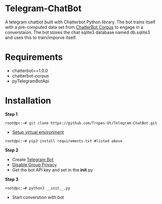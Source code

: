 # Telegram-ChatBot
A telegram chatbot built with Chatterbot Python library. The bot trains itself with a pre-computed data set from [ChatterBot Corpus](https://chatterbot.readthedocs.io/en/stable/corpus.html) to engage in a converstaion. The bot stores the chat sqlite3 database named db.sqlite3 and uses this to train/imporve itself.

# Requirements
* chatterbot==1.0.0
* chatterbot-corpus
* pyTelegramBotApi

# Installation
**Step 1**
```console
root@pc:~# git clone https://github.com/Tropes-Ot/Telegram-ChatBot.git
```
* [Setup virtual environment](https://packaging.python.org/guides/installing-using-pip-and-virtual-environments/#creating-a-virtual-environment)
```console
root@pc:~# pip3 install requirements.txt #listed above
```
**Step 2**
* Create [Telegram Bot](https://core.telegram.org/bots#3-how-do-i-create-a-bot)
* [Disable Group Privacy](https://teleme.io/articles/group_privacy_mode_of_telegram_bots)
* Get the bot API key and set in the __init__.py

**Step 3**
```console
root@pc:~# python3 __init__.py
```
* Start converstion with bot
